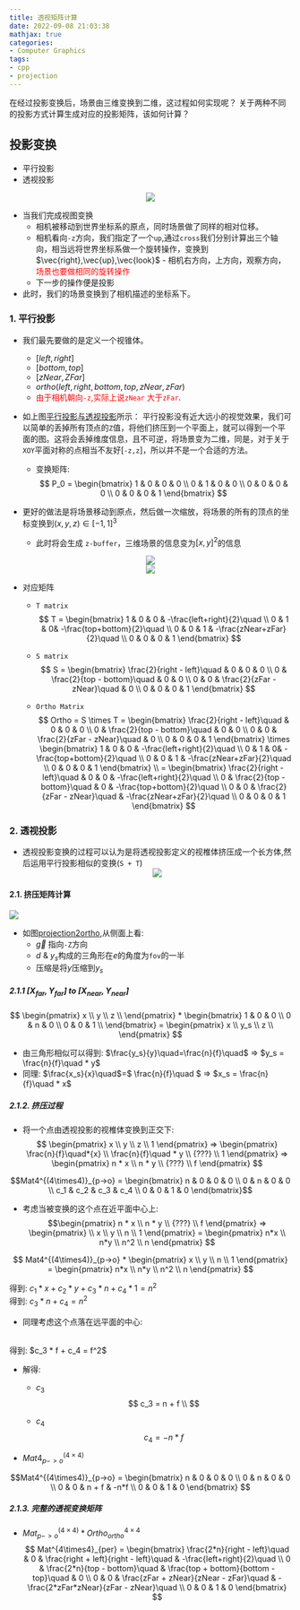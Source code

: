 ```yaml
---
title: 透视矩阵计算
date: 2022-09-08 21:03:38
mathjax: true
categories:
- Computer Graphics
tags:
- cpp
- projection
---
```


在经过投影变换后，场景由三维变换到二维，这过程如何实现呢？
关于两种不同的投影方式计算生成对应的投影矩阵，该如何计算？
<!--more-->

## 投影变换

- 平行投影
- 透视投影

<center><img id="projection" src="https://raw.githubusercontent.com/Ranbun/images/main/blog/computer graph/projection.png"/></center>

- 当我们完成视图变换
    - 相机被移动到世界坐标系的原点，同时场景做了同样的相对位移。
    - 相机看向`-z`方向，我们指定了一个`up`,通过`cross`我们分别计算出三个轴向，相当远将世界坐标系做一个旋转操作，变换到$\vec{right},\vec{up},\vec{look}$ - 相机右方向，上方向，观察方向，<font color=red>场景也要做相同的旋转操作</font>
    - 下一步的操作便是投影
- 此时，我们的场景变换到了相机描述的坐标系下。

### 1. 平行投影

- 我们最先要做的是定义一个视锥体。
    - $[left,right]$
    - $[bottom,top]$
    - $[zNear,ZFar]$
    - $ortho(left,right,bottom,top,zNear,zFar)$
    - <font color=red> 由于相机朝向<code>-z</code>,实际上说<code>zNear</code> 大于<code>zFar</code></font>.

- 如上图[平行投影与透视投影](#projection)所示：
平行投影没有近大远小的视觉效果，我们可以简单的丢掉所有顶点的`Z`值，将他们挤压到一个平面上，就可以得到一个平面的图。这将会丢掉维度信息，且不可逆，将场景变为二维，同是，对于关于`XOY`平面对称的点相当不友好[`-z,z`]，所以并不是一个合适的方法。
    - 变换矩阵:
    $$
        P_0 = \begin{bmatrix}
        1 & 0 & 0 & 0 \\
        0 & 1 & 0 & 0 \\
        0 & 0 & 0 & 0 \\
        0 & 0 & 0 & 1
    \end{bmatrix}
    $$ 

- 更好的做法是将场景移动到原点，然后做一次缩放，将场景的所有的顶点的坐标变换到$(x,y,z) \in [-1,1]^3$
    - 此时将会生成 `z-buffer`，三维场景的信息变为$[x,y]^2$的信息

<center><img id="ortho_1" src="https://raw.githubusercontent.com/Ranbun/images/main/blog/computer graph/Ortho.png
"/></center>

<center><img id="ortho_1" src="https://raw.githubusercontent.com/Ranbun/images/main/blog/computer graph/ortho_moveandscale.png
"/></center>

- 对应矩阵
    - `T matrix `
$$
    T = 
    \begin{bmatrix}
        1 & 0 & 0 & -\frac{left+right}{2}\quad \\
        0 & 1 & 0& -\frac{top+bottom}{2}\quad  \\
        0 & 0 & 1 & -\frac{zNear+zFar}{2}\quad  \\
        0 & 0 & 0 & 1
    \end{bmatrix}
$$


    - `S matrix `
$$
    S = 
    \begin{bmatrix}
        \frac{2}{right - left}\quad & 0 & 0 & 0  \\
        0 & \frac{2}{top - bottom}\quad & 0 & 0  \\
        0 & 0 & \frac{2}{zFar - zNear}\quad & 0  \\
        0 & 0 & 0 & 1
    \end{bmatrix}
$$

    - `Ortho Matrix`
    $$
        Ortho =  S \times T =       
        \begin{bmatrix}
            \frac{2}{right - left}\quad & 0 & 0 & 0  \\
            0 & \frac{2}{top - bottom}\quad & 0 & 0  \\
            0 & 0 & \frac{2}{zFar - zNear}\quad & 0  \\
            0 & 0 & 0 & 1
        \end{bmatrix} 
        \times 
        \begin{bmatrix}
            1 & 0 & 0 & -\frac{left+right}{2}\quad \\
            0 & 1 & 0& -\frac{top+bottom}{2}\quad  \\
            0 & 0 & 1 & -\frac{zNear+zFar}{2}\quad  \\
            0 & 0 & 0 & 1
        \end{bmatrix} \\
        = \begin{bmatrix}
                \frac{2}{right - left}\quad & 0 & 0 & -\frac{left+right}{2}\quad  \\
                0 & \frac{2}{top - bottom}\quad & 0 & -\frac{top+bottom}{2}\quad  \\
                0 & 0 & \frac{2}{zFar - zNear}\quad & -\frac{zNear+zFar}{2}\quad  \\
                0 & 0 & 0 & 1
        \end{bmatrix} 
    $$

### 2. 透视投影

- 透视投影变换的过程可以认为是将透视投影定义的视椎体挤压成一个长方体,然后运用平行投影相似的变换(`S + T`)
    <center>
    <img id="projection2ortho" src="https://raw.githubusercontent.com/Ranbun/images/main/blog/computer%20graph/projection2ortho.png"/>
    </center>

#### 2.1. 挤压矩阵计算

![][projection_extrusion]
- 如图[projection2ortho](#projection2ortho),从侧面上看:
    - $\vec{g}$ 指向`-Z`方向
    - $d$ & $y_s$构成的三角形在$e$的角度为`fov`的一半 
    - 压缩是将$y$压缩到$y_s$

##### 2.1.1 $[X_{far},Y_{far}]$ to $[X_{near},Y_{near}]$

$$
        \begin{pmatrix}
        x \\
        y \\
        z \\
        \end{pmatrix} *  \begin{bmatrix}
        1 & 0 & 0 \\
        0 & n & 0 \\
        0 & 0 & 1 \\
        \end{bmatrix}    = \begin{pmatrix}
        x \\
        y_s \\
        z \\
        \end{pmatrix}
$$

- 由三角形相似可以得到: $\frac{y_s}{y}\quad=\frac{n}{f}\quad$ => $y_s = \frac{n}{f}\quad * y$
- 同理: $\frac{x_s}{x}\quad$=$ \frac{n}{f}\quad $ => $x_s = \frac{n}{f}\quad * x$

##### 2.1.2. 挤压过程 
- 将一个点由透视投影的视椎体变换到正交下:
$$
\begin{pmatrix}
        x \\
        y \\
        z \\
        1
\end{pmatrix} => \begin{pmatrix}
        \frac{n}{f}\quad*{x} \\
        \frac{n}{f}\quad * y \\
        {???} \\
        1
\end{pmatrix} => \begin{pmatrix}
        n * x \\
        n * y \\
        {???} \\
        f
\end{pmatrix}
$$

$$Mat4^{(4\times4)}_{p->o} = \begin{bmatrix}
            n & 0 & 0 & 0 \\
            0 & n & 0 & 0  \\
        c_1 & c_2 & c_3 & c_4  \\
            0 & 0 & 1 & 0
        \end{bmatrix}$$

- 考虑当被变换的这个点在近平面中心上: 
$$\begin{pmatrix}
        n * x \\
        n * y \\
        {???} \\
        f
\end{pmatrix} 
 =>  \begin{pmatrix} \\
        x \\
        y \\
        n \\
        1
    \end{pmatrix} = \begin{pmatrix}
        n*x \\
        n*y \\
        n^2 \\
        n
\end{pmatrix}
$$

$$
    Mat4^{(4\times4)}_{p->o}  * \begin{pmatrix} 
        x \\
        y \\
        n \\
        1 
    \end{pmatrix} = \begin{pmatrix} 
        n*x \\
        n*y \\
        n^2 \\
        n 
    \end{pmatrix}
$$

得到: $c_1 * x + c_2 * y + c_3 * n + c_4 * 1 = n^2$
<br>
得到: $c_3 * n + c_4 = n^2$

- 同理考虑这个点落在远平面的中心:
<br>
得到: $c_3 * f + c_4 = f^2$

- 解得: 
    - $c_3$
        $$
        c_3 = n + f \\ 
        $$

    - $c_4$
        $$
        c_4 = -n * f
        $$

- $Mat4^{(4\times4)}_{p->o}$

$$Mat4^{(4\times4)}_{p->o} = \begin{bmatrix}
            n & 0 & 0 & 0 \\
            0 & n & 0 & 0  \\
            0 & 0 & n + f & -n*f  \\
            0 & 0 & 1 & 0
        \end{bmatrix}
$$

##### 2.1.3. 完整的透视变换矩阵

- $Mat^{(4\times4)}_{p->o} * Ortho^{4\times4}_{ortho}$
$$
Mat^{4\times4}_{per} = \begin{bmatrix}
                \frac{2*n}{right - left}\quad & 0 & \frac{right + left}{right - left}\quad & -\frac{left+right}{2}\quad  \\
                0 & \frac{2*n}{top - bottom}\quad & \frac{top + bottom}{bottom - top}\quad & 0 \\
                0 & 0 & \frac{zFar + zNear}{zNear - zFar}\quad & -\frac{2*zFar*zNear}{zFar - zNear}\quad  \\
                0 & 0 & 1 & 0
        \end{bmatrix} 
$$




[projection2ortho]: https://raw.githubusercontent.com/Ranbun/images/main/blog/computer%20graph/projection2ortho.png
[projection_extrusion]: https://raw.githubusercontent.com/Ranbun/images/main/blog/computer%20graph/projection_extrusion_computer.png



